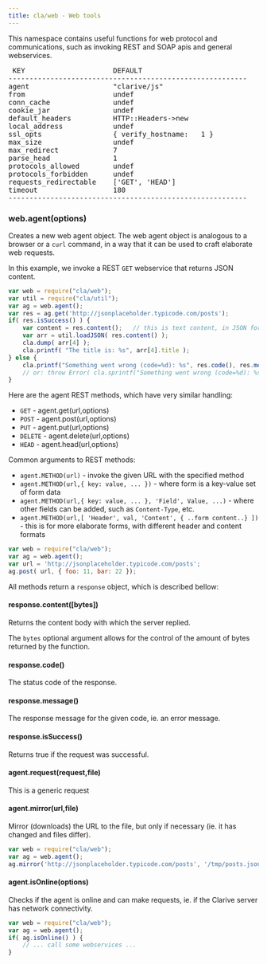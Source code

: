 ```yaml
---
title: cla/web - Web tools
---
```


This namespace contains useful functions
for web protocol and communications, such 
as invoking REST and SOAP apis and general 
webservices. 

<pre>
 KEY                     DEFAULT                     
---------------------------------------------------------
agent                    "clarive/js"        
from                     undef                      
conn_cache               undef                      
cookie_jar               undef                      
default_headers          HTTP::Headers->new         
local_address            undef                      
ssl_opts                 { verify_hostname:   1 }   
max_size                 undef                      
max_redirect             7                          
parse_head               1                          
protocols_allowed        undef                      
protocols_forbidden      undef                      
requests_redirectable    ['GET', 'HEAD']            
timeout                  180                        
---------------------------------------------------------
</pre>

### web.agent(options) 

Creates a new web agent object. 
The web agent object is analogous to a browser 
or a `curl` command, in a way that it can be used to craft 
elaborate web requests.

In this example, we invoke a REST `GET` webservice
that returns JSON content. 

```javascript
var web = require("cla/web");
var util = require("cla/util");
var ag = web.agent();
var res = ag.get('http://jsonplaceholder.typicode.com/posts');
if( res.isSuccess() ) {
    var content = res.content();   // this is text content, in JSON format
    var arr = util.loadJSON( res.content() );
    cla.dump( arr[4] );
    cla.printf( "The title is: %s", arr[4].title );
} else {
    cla.printf("Something went wrong (code=%d): %s", res.code(), res.message() )
    // or: throw Error( cla.sprintf("Something went wrong (code=%d): %s", res.code(), res.message() ) );
}
```

Here are the agent REST methods, which have very similar handling:

- `GET` - agent.get(url,options)
- `POST` - agent.post(url,options)
- `PUT` - agent.put(url,options)
- `DELETE` - agent.delete(url,options)
- `HEAD` - agent.head(url,options)

Common arguments to REST methods:

- `agent.METHOD(url)` - invoke the given URL with the specified method
- `agent.METHOD(url,{ key: value, ... })` - where form is a key-value set of form data
- `agent.METHOD(url,{ key: value, ... }, 'Field', Value, ...)` - where other fields can be added, such
as `Content-Type`, etc.
- `agent.METHOD(url,[ 'Header', val, 'Content', { ..form content..} ])` - this is for more elaborate forms, 
with different header and content formats

```javascript
var web = require("cla/web");
var ag = web.agent();
var url = 'http://jsonplaceholder.typicode.com/posts';
ag.post( url, { foo: 11, bar: 22 });
```

All methods return a `response` object, which is described bellow:

#### response.content([bytes])

Returns the content body with which the server replied.

The `bytes` optional argument allows for the control of the amount of
bytes returned by the function.

#### response.code()

The status code of the response.

#### response.message()

The response message for the given code, ie. an error message. 

#### response.isSuccess()

Returns true if the request was successful. 

#### agent.request(request,file)

This is a generic request 

#### agent.mirror(url,file)

Mirror (downloads) the URL to the file, but only
if necessary (ie. it has changed and files differ).

```javascript
var web = require("cla/web");
var ag = web.agent();
ag.mirror('http://jsonplaceholder.typicode.com/posts', '/tmp/posts.json');
```

#### agent.isOnline(options)

Checks if the agent is online and can make requests, ie. if 
the Clarive server has network connectivity.

```javascript
var web = require("cla/web");
var ag = web.agent();
if( ag.isOnline() ) {
    // ... call some webservices ...
}
```

